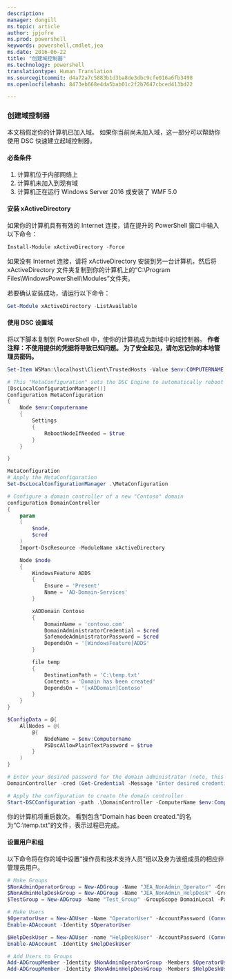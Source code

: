```yaml
---
description: 
manager: dongill
ms.topic: article
author: jpjofre
ms.prod: powershell
keywords: powershell,cmdlet,jea
ms.date: 2016-06-22
title: "创建域控制器"
ms.technology: powershell
translationtype: Human Translation
ms.sourcegitcommit: d4a72a7c5883b1d3ba8de3dbc9cfe016a6fb3498
ms.openlocfilehash: 8473eb668e4da5bab01c2f2b7647cbced413bd22

---
```


### 创建域控制器

本文档假定你的计算机已加入域。
如果你当前尚未加入域，这一部分可以帮助你使用 DSC 快速建立起域控制器。

#### 必备条件

1.  计算机位于内部网络上
2.  计算机未加入到现有域
3.  计算机正在运行 Windows Server 2016 或安装了 WMF 5.0

#### 安装 xActiveDirectory
如果你的计算机具有有效的 Internet 连接，请在提升的 PowerShell 窗口中输入以下命令：
```PowerShell
Install-Module xActiveDirectory -Force
```
如果没有 Internet 连接，请将 xActiveDirectory 安装到另一台计算机，然后将 xActiveDirectory 文件夹复制到你的计算机上的“C:\Program Files\WindowsPowerShell\Modules”文件夹。

若要确认安装成功，请运行以下命令：
```PowerShell
Get-Module xActiveDirectory -ListAvailable
```

#### 使用 DSC 设置域
将以下脚本复制到 PowerShell 中，使你的计算机成为新域中的域控制器。
**作者注释：不使用提供的凭据将导致已知问题。  为了安全起见，请勿忘记你的本地管理员密码。**

```PowerShell
Set-Item WSMan:\localhost\Client\TrustedHosts -Value $env:COMPUTERNAME -Force

# This "MetaConfiguration" sets the DSC Engine to automatically reboot if required
[DscLocalConfigurationManager()]
Configuration MetaConfiguration
{
    Node $env:Computername
    {
        Settings
        {
            RebootNodeIfNeeded = $true
        }
    }

}

MetaConfiguration
# Apply the MetaConfiguration
Set-DscLocalConfigurationManager .\MetaConfiguration

# Configure a domain controller of a new "Contoso" domain
configuration DomainController
{
    param
    (
        $node,
        $cred
    )
    Import-DscResource -ModuleName xActiveDirectory

    Node $node
    {
        WindowsFeature ADDS
        {
            Ensure = 'Present'
            Name = 'AD-Domain-Services'
        }

        xADDomain Contoso
        {
            DomainName = 'contoso.com'
            DomainAdministratorCredential = $cred
            SafemodeAdministratorPassword = $cred
            DependsOn = '[WindowsFeature]ADDS'
        }

        file temp
        {
            DestinationPath = 'C:\temp.txt'
            Contents = 'Domain has been created'
            DependsOn = '[xADDomain]Contoso'
        }
    }
}

$ConfigData = @{
    AllNodes = @(
        @{
            NodeName = $env:Computername
            PSDscAllowPlainTextPassword = $true
        }
    )
}

# Enter your desired password for the domain administrator (note, this will be stored as plain text)
DomainController -cred (Get-Credential -Message "Enter desired credential for domain administrator") -node $env:Computername -configurationData $ConfigData

# Apply the configuration to create the domain controller
Start-DSCConfiguration -path .\DomainController -ComputerName $env:Computername -Wait -Force -Verbose
```
你的计算机将重启数次。
看到包含“Domain has been created.”的名为“C:\temp.txt”的文件，表示过程已完成。

#### 设置用户和组
以下命令将在你的域中设置“操作员和技术支持人员”组以及身为该组成员的相应非管理员用户。
```PowerShell
# Make Groups
$NonAdminOperatorGroup = New-ADGroup -Name "JEA_NonAdmin_Operator" -GroupScope DomainLocal -PassThru
$NonAdminHelpDeskGroup = New-ADGroup -Name "JEA_NonAdmin_HelpDesk" -GroupScope DomainLocal -PassThru
$TestGroup = New-ADGroup -Name "Test_Group" -GroupScope DomainLocal -PassThru

# Make Users
$OperatorUser = New-ADUser -Name "OperatorUser" -AccountPassword (ConvertTo-SecureString 'pa$$w0rd' -AsPlainText -Force) -PassThru
Enable-ADAccount -Identity $OperatorUser

$HelpDeskUser = New-ADUser -name "HelpDeskUser" -AccountPassword (ConvertTo-SecureString 'pa$$w0rd' -AsPlainText -Force) -PassThru
Enable-ADAccount -Identity $HelpDeskUser

# Add Users to Groups
Add-ADGroupMember -Identity $NonAdminOperatorGroup -Members $OperatorUser
Add-ADGroupMember -Identity $NonAdminHelpDeskGroup -Members $HelpDeskUser
```




<!--HONumber=Jul16_HO1-->


